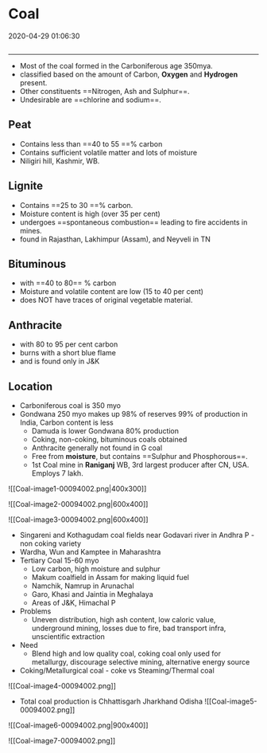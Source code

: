 # Coal

2020-04-29 01:06:30

```toc
```

---
- Most of the coal formed in the Carboniferous age 350mya.
- classified based on the amount of Carbon, **Oxygen** and **Hydrogen** present.
- Other constituents ==Nitrogen, Ash and Sulphur==.
- Undesirable are ==chlorine and sodium==.

## Peat

- Contains less than ==40 to 55 ==% carbon
- Contains sufficient volatile matter and lots of moisture
- Niligiri hill, Kashmir, WB.

## Lignite

- Contains ==25 to 30 ==% carbon.
- Moisture content is high (over 35 per cent)
- undergoes ==spontaneous combustion== leading to fire accidents in mines.
- found in Rajasthan, Lakhimpur (Assam), and Neyveli in TN

## Bituminous

- with ==40 to 80== % carbon
- Moisture and volatile content are low (15 to 40 per cent)
- does NOT have traces of original vegetable material.

## Anthracite

- with 80 to 95 per cent carbon
- burns with a short blue flame
- and is found only in J&K

## Location

- Carboniferous coal is 350 myo
- Gondwana 250 myo makes up 98% of reserves 99% of production in India, Carbon content is less
	- Damuda is lower Gondwana 80% production
	- Coking, non-coking, bituminous coals obtained
	- Anthracite generally not found in G coal
	- Free from **moisture**, but contains ==Sulphur and Phosphorous==.
	- 1st Coal mine in **Raniganj** WB, 3rd largest producer after CN, USA. Employs 7 lakh.

![[Coal-image1-00094002.png|400x300]]

![[Coal-image2-00094002.png|600x400]]

![[Coal-image3-00094002.png|600x400]]

- Singareni and Kothagudam coal fields near Godavari river in Andhra P - non coking variety
- Wardha, Wun and Kamptee in Maharashtra
- Tertiary Coal 15-60 myo
    - Low carbon, high moisture and sulphur
    - Makum coalfield in Assam for making liquid fuel
    - Namchik, Namrup in Arunachal
    - Garo, Khasi and Jaintia in Meghalaya
    - Areas of J&K, Himachal P
- Problems
    - Uneven distribution, high ash content, low caloric value, underground mining, losses due to fire, bad transport infra, unscientific extraction
- Need
    - Blend high and low quality coal, coking coal only used for metallurgy, discourage selective mining, alternative energy source
- Coking/Metallurgical coal - coke vs Steaming/Thermal coal

![[Coal-image4-00094002.png]]

- Total coal production is Chhattisgarh Jharkhand Odisha
![[Coal-image5-00094002.png]]

![[Coal-image6-00094002.png|900x400]]

![[Coal-image7-00094002.png]]
